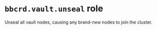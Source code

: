 `bbcrd.vault.unseal` role
=========================

Unseal all vault nodes, causing any brand-new nodes to join the cluster.
